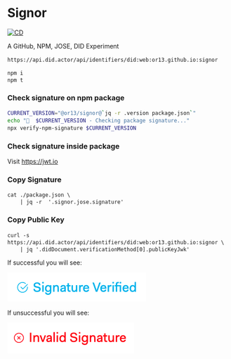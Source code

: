 # Signor

[![CD](https://github.com/OR13/signor/actions/workflows/cd.yml/badge.svg)](https://github.com/OR13/signor/actions/workflows/cd.yml)

A GitHub, NPM, JOSE, DID Experiment

```
https://api.did.actor/api/identifiers/did:web:or13.github.io:signor
```

```
npm i
npm t
```

### Check signature on npm package

```bash
CURRENT_VERSION="@or13/signor@`jq -r .version package.json`"
echo "🔎  $CURRENT_VERSION - Checking package signature..."
npx verify-npm-signature $CURRENT_VERSION
```

### Check signature inside package

Visit https://jwt.io

### Copy Signature

```
cat ./package.json \
    | jq -r  '.signor.jose.signature'
```

### Copy Public Key

```
curl -s https://api.did.actor/api/identifiers/did:web:or13.github.io:signor \
    | jq '.didDocument.verificationMethod[0].publicKeyJwk'
```

If successful you will see:

<img src="./verified.true.png" style="max-width: 400px" />

If unsuccessful you will see:

<img src="./verified.false.png" style="max-width: 400px" />